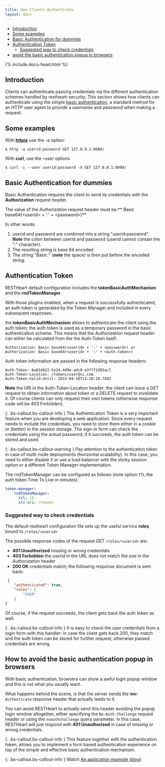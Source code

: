 ```yaml
---
title: How Clients Authenticate
layout: docs
---
```


<div markdown="1" class="d-none d-xl-block col-xl-2 order-last bd-toc">

- [Introduction](#introduction)
- [Some examples](#some-examples)
- [Basic Authentication for dummies](#basic-authentication-for-dummies)
- [Authentication Token](#authentication-token)
    - [Suggested way to check credentials](#suggested-way-to-check-credentials)
- [avoid the basic authentication popup in browsers](#avoid-the-basic-authentication-popup-in-browsers)

</div>
<div markdown="1" class="col-12 col-md-9 col-xl-8 py-md-3 bd-content pt-0">

{% include docs-head.html %}

## Introduction

Clients can authenticate passing credentials via the different authentication schemes handled by restheart-security.
This section shows how clients can authenticate using the simple [basic authentication](https://en.wikipedia.org/wiki/Basic_access_authentication),
a standard method for an HTTP user agent to provide a *username* and
*password* when making a request.

## Some examples

With **[httpie](https://github.com/jkbrzt/httpie)** use the -a option:


```
$ http -a userid:password GET 127.0.0.1:8080/
```

With **curl**, use the –user options


```
$ curl -i --user userid:password -X GET 127.0.0.1:8080/
```

## Basic Authentication for dummies

Basic Authentication requires the client to send its credentials with
the **Authorization** request header.

The value of the *Authorization* request header must be:** Basic
base64(&lt;userid&gt; + ':' + &lt;password&gt;)**

In other words:

1.  userid and password are combined into a string "userid:password".
    **Note** the colon between userid and password (userid cannot
    contain the ":" character).
2.  The resulting string is base 64 encoded
3.  The string "Basic " (**note** the space) is then put before the
    encoded string.

## Authentication Token

RESTHeart default configuration includes the **tokenBasicAuthMechanism** and the **rndTokenManager**.

With those plugins enabled, when a request is successfully authenticated, an auth token is generated by the Token Manager and included in every subsequent responses.

the **tokenBasicAuthMechanism** allows to authenticate the client using  the auth token; the auth token is used as a temporary password in the basic
authentication scheme. This means that the *Authorization* request
header can either be calculated from the the Auth-Token itself:

`Authorization: Basic base64(<userid> + ':' + <password>) or Authorization: Basic base64(<userid> + ':' + <auth-token>)`

Auth token information are passed in the following response headers:


```
Auth-Token: 6a81d622-5e24-4d9e-adc0-e3f7f2d93ac7
Auth-Token-Location: /tokens/user@si.com
Auth-Token-Valid-Until: 2015-04-16T13:28:10.749Z
```

**Note** the URI in the Auth-Token-Location header: the client can issue
a GET request to obtain information about token or a DELETE request to
invalidate it. Of course clients can only request their own tokens
(otherwise response code will be 403 Forbidden).

{: .bs-callout.bs-callout-info }
The Authentication Token is a very important feature when you are
developing a web application. Since every request needs to include the
credentials, you need to store them either in a cookie or (better) in
the session storage. The sign-in form can check the credentials using
the actual password; if it succeeds, the auth token can be stored and
used.

{: .bs-callout.bs-callout-warning }
Pay attention to the authentication token in case of multi-node
deployments (horizontal scalability). In this case, you need to either
disable it or use a load balancer with the sticky session option or a different Token Manager implementation.

The rndTokenManager can be configured as follows (note option `TTL` the auth token Time To Live in minutes):


``` yml
token-manager:
    rndTokenManager:
      ttl: 15
      srv-uri: /tokens
```

### Suggested way to check credentials

The default restheart configuration file sets up the useful service **roles**, bound to `/roles/<userid>`

The possible response codes of the request GET `/roles/<userid>`
are:

-   **401 Unauthorized** missing or wrong credentials
-   **403 Forbidden** the *userid* in the URL does not match the one in
    the *Authorization* header
-   **200 OK** credentials match; the following response document is
    sent back:


``` json
 {
    "authenticated": true,
    "roles": [
        "USER"
    ]
}
```

Of course, if the request succeeds, the client gets back the auth token
as well.

{: .bs-callout.bs-callout-info }
It is easy to check the user credentials from a login form with this
handler: in case the client gets back 200, they match and the auth token
can be stored for further request; otherwise passed credentials are
wrong.

## How to avoid the basic authentication popup in browsers

With basic authentication, browsers can show a awful login popup window
and this is not what you usually want.

What happens behind the scene, is that the server sends
the `WWW-Authenticate` response header that actually leads to it.

You can avoid RESTHeart to actually send this header avoiding the popup
login window altogether, either specifying
the `No-Auth-Challenge` request header or using
the `noauthchallenge` query parameter. In this case, RESTHeart will just
respond with **401 Unauthorized** in case of missing or wrong
credentials.

{: .bs-callout.bs-callout-info }
This feature together with the authentication token, allows you to
implement a form based authentication experience on top of the simple
and effective basic authentication mechanism.

{: .bs-callout.bs-callout-info }
Watch [An application example (blog)](https://www.youtube.com/watch?v=QVk0aboHayM&t=2262s)

</div>

